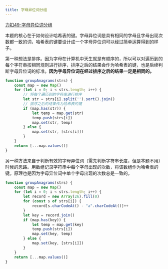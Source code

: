 ```yaml
---
title: 字母异位词分组
---
```

[力扣49-字母异位词分组](https://leetcode.cn/problems/group-anagrams/description/?envType=study-plan-v2&envId=top-100-liked)

本题的核心在于如何设计哈希表的键。字母异位词是具有相同的字母且字母出现次数都一致的词，哈希表的键要设计成一个字母异位词可以经过简单运算得到的样子。

第一种想法是排序。因为字母在计算机中天生就是有顺序的，所以可以对遍历到的每个字符串按相同规则进行排序，排序之后的结果会作为哈希表的键，也是后续判断字母异位词的标准。**因为字母异位词在经过排序之后的结果一定是相同的。**

```js
function groupAnagrams(strs) {
    const map = new Map()
    for (let i = 0; i < strs.length; i++) {
        // 将每个遍历到的字符串进行排序
        let str = strs[i].split('').sort().join()
        // 排序之后的结果作为哈希表的键
        if (map.has(str)) {
            let temp = map.get(str)
            temp.push(strs[i])
            map.set(str, temp)
        } else {
            map.set(str, [strs[i]])
        }
    }
    return [...map.values()]
}
```

另一种方法来自于判断有效的字母异位词（需先判断字符串长度，但是本题不用）时候的思路。用数组记录字符串中每个字母出现的次数，将该数组作为哈希表的键。原理也是因为字母异位词中单个字母出现的次数总是一致的。

```js
function groupAnagrams(strs) {
    const map = new Map()
    for (let i = 0; i < strs.length; i++) {
        let record = new Array(26).fill(0)
        for (const s of strs[i]) {
            record[s.charCodeAt() - "a".charCodeAt()]++
        }
        let key = record.join()
        if (map.has(key)) {
            let temp = map.get(key)
            temp.push(strs[i])
            map.set(key, temp)
        } else {
            map.set(key, [strs[i]])
        }
    }
    return [...map.values()]
}
```
